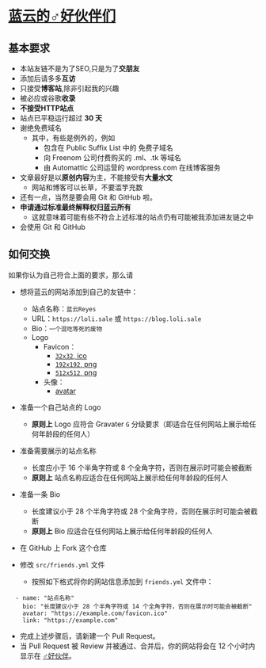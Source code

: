 # [蓝云的♂好伙伴们](https://blog.loli.sale/guys/)

## 基本要求

- 本站友链不是为了SEO,只是为了**交朋友**
- 添加后请多多**互访**
- 只接受**博客站**,除非引起我的兴趣
- 被必应或谷歌**收录**
- **不接受HTTP站点**
- 站点已平稳运行超过 **30 天**
- 谢绝免费域名
  - 其中，有些是例外的，例如
    - 包含在 Public Suffix List 中的 免费子域名
	- 向 Freenom 公司付费购买的 .ml、.tk 等域名
	- 由 Automattic 公司运营的 wordpress.com 在线博客服务
- 文章最好是以**原创内容**为主，不能接受有**大量水文**
  - 网站和博客可以长草，不要滥竽充数
- 还有一点，当然是要会用 Git 和 GitHub 啦。
- **申请通过标准最终解释权归蓝云所有**
  - 这就意味着可能有些不符合上述标准的站点仍有可能被我添加进友链之中
- 会使用 Git 和 GitHub

## 如何交换

如果你认为自己符合上面的要求，那么请

- 想将蓝云的网站添加到自己的友链中：
  - 站点名称：`蓝云Reyes`
  - URL：`https://loli.sale` 或 `https://blog.loli.sale`
  - Bio：`一个混吃等死的废物`
  - Logo
    - Favicon：
      - [`32x32`, ico](https://cdn.muir.fun/becod/logo_32x.ico)
      - [`192x192`, png](https://cdn.muir.fun/becod/logo_192x.png)
      - [`512x512`, png](https://cdn.muir.fun/becod/logo_512x.png)
    - 头像：
      - [avatar](https://cravatar.cn/avatar/95089b15994ad7fa930c08bf901fb4a8.png)

- 准备一个自己站点的 Logo
  - **原则上** Logo 应符合 Gravater `G` 分级要求（即适合在任何网站上展示给任何年龄段的任何人）

- 准备需要展示的站点名称
  - 长度应小于 16 个半角字符或 8 个全角字符，否则在展示时可能会被截断
  - **原则上** 站点名称应适合在任何网站上展示给任何年龄段的任何人

- 准备一条 Bio
  - 长度建议小于 28 个半角字符或 28 个全角字符，否则在展示时可能会被截断
  - **原则上** Bio 应适合在任何网站上展示给任何年龄段的任何人

- 在 GitHub 上 Fork 这个仓库

- 修改 `src/friends.yml` 文件
  - 按照如下格式将你的网站信息添加到 `friends.yml` 文件中：
```
  - name: "站点名称"
    bio: "长度建议小于 28 个半角字符或 14 个全角字符，否则在展示时可能会被截断"
    avatar: "https://example.com/favicon.ico"
    link: "https://example.com"
```

- 完成上述步骤后，请新建一个 Pull Request。
- 当 Pull Request 被 Review 并被通过、合并后，你的网站将会在 12 个小时内显示在 [♂好伙伴](https://blog.loli.sale/guys/)。